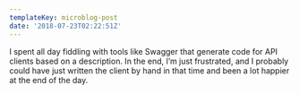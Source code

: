 ```yaml
---
templateKey: microblog-post
date: '2018-07-23T02:22:51Z'
---
```


I spent all day fiddling with tools like Swagger that generate code for API clients based on a description. In the end, I’m just frustrated, and I probably could have just written the client by hand in that time and been a lot happier at the end of the day.

